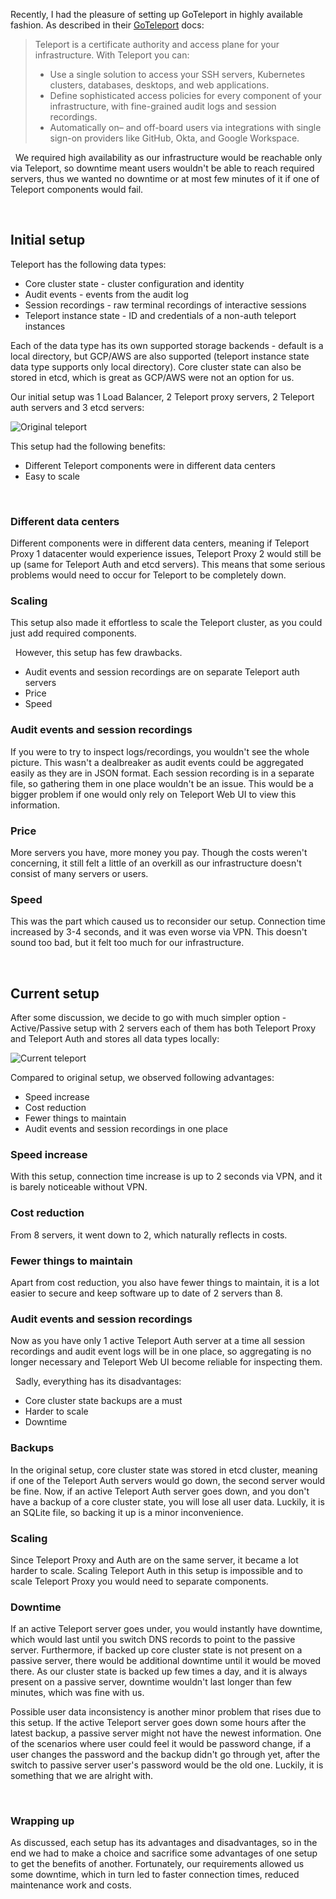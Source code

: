 Recently, I had the pleasure of setting up GoTeleport in highly available fashion. As described in their [GoTeleport](https://goteleport.com/docs) docs:
> Teleport is a certificate authority and access plane for your infrastructure. With Teleport you can:
 > - Use a single solution to access your SSH servers, Kubernetes clusters, databases, desktops, and web applications.
 > - Define sophisticated access policies for every component of your infrastructure, with fine-grained audit logs and session recordings.
 > - Automatically on– and off-board users via integrations with single sign-on providers like GitHub, Okta, and Google Workspace.

&nbsp;
We required high availability as our infrastructure would be reachable only via Teleport, so downtime meant users wouldn't be able to reach required servers, thus we wanted no downtime or at most few minutes of it if one of Teleport components would fail.

&nbsp;
## Initial setup
Teleport has the following data types:
- Core cluster state - cluster configuration and identity
- Audit events - events from the audit log
- Session recordings - raw terminal recordings of interactive sessions
- Teleport instance state - ID and credentials of a non-auth teleport instances

Each of the data type has its own supported storage backends - default is a local directory, but GCP/AWS are also supported (teleport instance state data type supports only local directory). Core cluster state can also be stored in etcd, which is great as GCP/AWS were not an option for us.

Our initial setup was 1 Load Balancer, 2 Teleport proxy servers, 2 Teleport auth servers and 3 etcd servers:

![Original teleport](https://user-images.githubusercontent.com/78643754/180383573-6dbe4670-7083-4495-8758-38b2d2b549e7.jpg)

This setup had the following benefits:
- Different Teleport components were in different data centers
- Easy to scale

&nbsp;
### Different data centers
Different components were in different data centers, meaning if Teleport Proxy 1 datacenter would experience issues, Teleport Proxy 2 would still be up (same for Teleport Auth and etcd servers). This means that some serious problems would need to occur for Teleport to be completely down.

### Scaling
This setup also made it effortless to scale the Teleport cluster, as you could just add required components.

&nbsp;
However, this setup has few drawbacks.
- Audit events and session recordings are on separate Teleport auth servers
- Price
- Speed

### Audit events and session recordings
If you were to try to inspect logs/recordings, you wouldn't see the whole picture. This wasn't a dealbreaker as audit events could be aggregated easily as they are in JSON format. Each session recording is in a separate file, so gathering them in one place wouldn't be an issue. This would be a bigger problem if one would only rely on Teleport Web UI to view this information.

### Price
More servers you have, more money you pay. Though the costs weren't concerning, it still felt a little of an overkill as our infrastructure doesn't consist of many servers or users.

### Speed
This was the part which caused us to reconsider our setup. Connection time increased by 3-4 seconds, and it was even worse via VPN. This doesn't sound too bad, but it felt too much for our infrastructure.

&nbsp;
## Current setup
After some discussion, we decide to go with much simpler option - Active/Passive setup with 2 servers each of them has both Teleport Proxy and Teleport Auth and stores all data types locally:

![Current teleport](https://user-images.githubusercontent.com/78643754/180402907-cc02cf08-5470-4214-8c63-d483174be8ad.jpg)


Compared to original setup, we observed following advantages:
- Speed increase
- Cost reduction
- Fewer things to maintain
- Audit events and session recordings in one place

### Speed increase
With this setup, connection time increase is up to 2 seconds via VPN, and it is barely noticeable without VPN.

### Cost reduction
From 8 servers, it went down to 2, which naturally reflects in costs.

### Fewer things to maintain
Apart from cost reduction, you also have fewer things to maintain, it is a lot easier to secure and keep software up to date of 2 servers than 8.

### Audit events and session recordings
Now as you have only 1 active Teleport Auth server at a time all session recordings and audit event logs will be in one place, so aggregating is no longer necessary and Teleport Web UI become reliable for inspecting them.

&nbsp;
Sadly, everything has its disadvantages:
- Core cluster state backups are a must
- Harder to scale
- Downtime

### Backups
In the original setup, core cluster state was stored in etcd cluster, meaning if one of the Teleport Auth servers would go down, the second server would be fine. Now, if an active Teleport Auth server goes down, and you don't have a backup of a core cluster state, you will lose all user data. Luckily, it is an SQLite file, so backing it up is a minor inconvenience.

### Scaling
Since Teleport Proxy and Auth are on the same server, it became a lot harder to scale. Scaling Teleport Auth in this setup is impossible and to scale Teleport Proxy you would need to separate components.


### Downtime
If an active Teleport server goes under, you would instantly have downtime, which would last until you switch DNS records to point to the passive server. Furthermore, if backed up core cluster state is not present on a passive server, there would be additional downtime until it would be moved there. As our cluster state is backed up few times a day, and it is always present on a passive server, downtime wouldn't last longer than few minutes, which was fine with us.

Possible user data inconsistency is another minor problem that rises due to this setup. If the active Teleport server goes down some hours after the latest backup, a passive server might not have the newest information. One of the scenarios where user could feel it would be password change, if a user changes the password and the backup didn't go through yet, after the switch to passive server user's password would be the old one. Luckily, it is something that we are alright with.

&nbsp;
### Wrapping up
As discussed, each setup has its advantages and disadvantages, so in the end we had to make a choice and sacrifice some advantages of one setup to get the benefits of another. Fortunately, our requirements allowed us some downtime, which in turn led to faster connection times, reduced maintenance work and costs.

